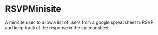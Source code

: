 # RSVPMinisite
A minisite used to allow a list of users from a google spreadsheet to RSVP and keep track of the response in the spreeadsheet

